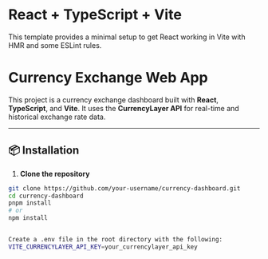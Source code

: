 # React + TypeScript + Vite

This template provides a minimal setup to get React working in Vite with HMR and some ESLint rules.


 # Currency Exchange Web App

This project is a currency exchange dashboard built with **React**, **TypeScript**, and **Vite**. It uses the **CurrencyLayer API** for real-time and historical exchange rate data.

---

## 📦 Installation

1. **Clone the repository**

```bash
git clone https://github.com/your-username/currency-dashboard.git
cd currency-dashboard
pnpm install
# or
npm install


Create a .env file in the root directory with the following:
VITE_CURRENCYLAYER_API_KEY=your_currencylayer_api_key
